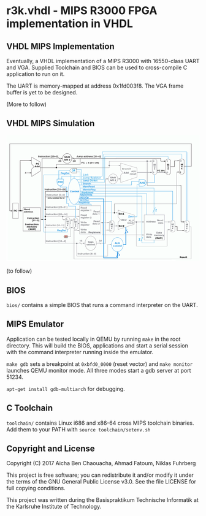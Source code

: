 # r3k.vhdl - MIPS R3000 FPGA implementation in VHDL

## VHDL MIPS Implementation

Eventually, a VHDL implementation of a MIPS R3000 with 16550-class UART and VGA.
Supplied Toolchain and BIOS can be used to cross-compile C application to run on it.

The UART is memory-mapped at address 0x1fd003f8. The VGA frame buffer is yet to be
designed.

(More to follow)

## VHDL MIPS Simulation

![MIPS R3000 single-cycle datapath][datapath]

(to follow)

## BIOS

`bios/` contains a simple BIOS that runs a command interpreter on the UART.

## MIPS Emulator

Application can be tested locally in QEMU by running `make` in the root directory.
This will build the BIOS, applications and start a serial session with the command
interpreter running inside the emulator.

`make gdb` sets a breakpoint at `0xbfd0_0000` (reset vector) and `make monitor`
launches QEMU monitor mode. All three modes start a gdb server at port 51234.

`apt-get install gdb-multiarch` for debugging.

## C Toolchain

`toolchain/` contains Linux i686 and x86-64 cross MIPS toolchain binaries.
Add them to your PATH with `source toolchain/setenv.sh`


## Copyright and License

Copyright (C) 2017 Aicha Ben Chaouacha, Ahmad Fatoum, Niklas Fuhrberg 

This project is free software; you can redistribute it and/or modify it under the terms of the GNU General Public License v3.0. See the file LICENSE for full copying conditions.

This project was written during the Basispraktikum Technische Informatik at the Karlsruhe Institute of Technology.

[datapath]: https://raw.githubusercontent.com/a3f/r3k.vhdl/master/datapath.png
